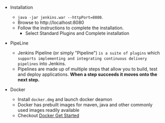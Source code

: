 * Installation
  - `java -jar jenkins.war --httpPort=8080`.
  - Browse to http://localhost:8080
  - Follow the instructions to complete the installation.
    - Select Standard Plugins and Complete installation
* PipeLine 
  - Jenkins Pipeline (or simply "Pipeline") `is a suite of plugins` which `supports implementing and integrating continuous delivery pipelines` into Jenkins.
  - Pipelines are made up of multiple steps that allow you to build, test and deploy applications. __When a step succeeds it moves onto the next step.__
  
* Docker
  - Install `docker.dmg` and launch docker deamon
  - Docker has prebuilt images for maven, java and other commonly used images readily available
  - Checkout [Docker Get Started](https://docs.docker.com/get-started/)
